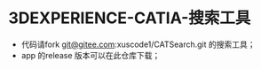 # 3DEXPERIENCE-CATIA-搜索工具 

- 代码请fork  git@gitee.com:xuscode1/CATSearch.git 的搜索工具；
- app 的release 版本可以在此仓库下载；
